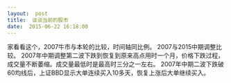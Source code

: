 ```yaml
---
layout:  post
title:  谈谈当前的股市
date:  2015-06-22 16:18:00
---
```

家看看这个，2007牛市与本轮的比较，时间轴同比例。
2007与2015中期调整比较。
2007年中期调整第二波下跌到恢复到原来高点用时一个月，价格下跌过程，成交量不断萎缩。成交量最低时是最高时三分之一左右。
2007年中期二波下跌破60均线后，上证BBD显示大单连续买入10多天，恢复上涨后大单继续买入。